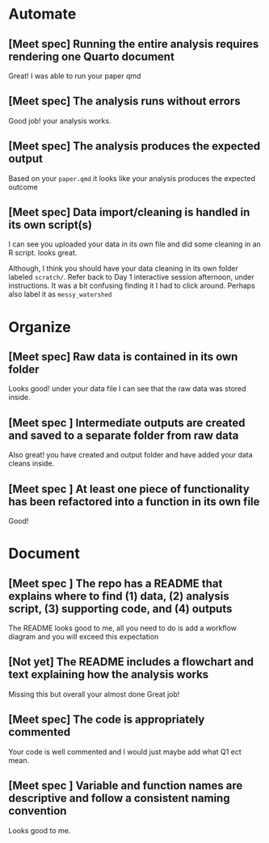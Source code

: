 # Automate
## [Meet spec] Running the entire analysis requires rendering one Quarto document

Great! I was able to run your paper qmd

## [Meet spec] The analysis runs without errors

Good job! your analysis works. 

## [Meet spec] The analysis produces the expected output

Based on your `paper.qmd` it looks like your analysis produces the expected outcome 


## [Meet spec] Data import/cleaning is handled in its own script(s)

 I can see you uploaded your data in its own file and did some cleaning in an R script. looks great.
 
Although, I think you should have your data cleaning in its own folder labeled ``scratch/``. Refer back to Day 1 interactive session afternoon, under instructions. It was a bit confusing finding it I had to click around. Perhaps also label it as `messy_watershed`

# Organize
## [Meet spec] Raw data is contained in its own folder

Looks good! under your data file I can see that the raw data was stored inside. 

## [Meet spec ] Intermediate outputs are created and saved to a separate folder from raw data

Also great! you have created and output folder and have added your data cleans inside. 


## [Meet spec ] At least one piece of functionality has been refactored into a function in its own file

Good!

# Document
## [Meet spec ] The repo has a README that explains where to find (1) data, (2) analysis script, (3) supporting code, and (4) outputs

The README looks good to me, all you need to do is add a workflow diagram and you will exceed this expectation

## [Not yet] The README includes a flowchart and text explaining how the analysis works

Missing this but overall your almost done Great job!

## [Meet spec] The code is appropriately commented

Your code is well commented and I would just maybe add what Q1 ect mean. 

## [Meet spec ] Variable and function names are descriptive and follow a consistent naming convention

Looks good to me. 
